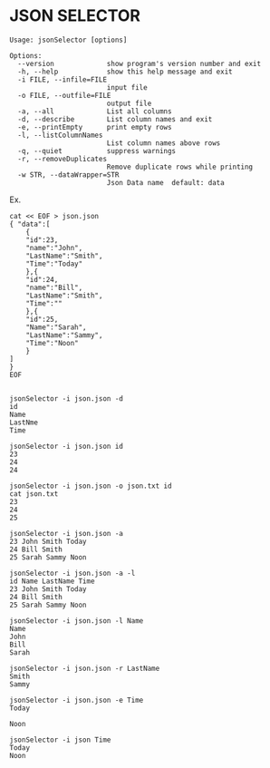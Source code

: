 # JSON SELECTOR


	Usage: jsonSelector [options]
	
	Options:
	  --version             show program's version number and exit
	  -h, --help            show this help message and exit
	  -i FILE, --infile=FILE
	                        input file
	  -o FILE, --outfile=FILE
	                        output file
	  -a, --all             List all columns
	  -d, --describe        List column names and exit
	  -e, --printEmpty      print empty rows
	  -l, --listColumnNames
	                        List column names above rows
	  -q, --quiet           suppress warnings
	  -r, --removeDuplicates
	                        Remove duplicate rows while printing
	  -w STR, --dataWrapper=STR
	                        Json Data name  default: data

Ex.
	
	cat << EOF > json.json
	{ "data":[
		{
		"id":23,
		"name":"John",
		"LastName":"Smith",
		"Time":"Today"
		},{
		"id":24,
		"name":"Bill",
		"LastName":"Smith",
		"Time":""
		},{
		"id":25,
		"Name":"Sarah",
		"LastName":"Sammy",
		"Time":"Noon"
		}
	]
	}
	EOF
	
	
	jsonSelector -i json.json -d
	id
	Name
	LastNme
	Time
	
	jsonSelector -i json.json id
	23
	24
	24
	
	jsonSelector -i json.json -o json.txt id
	cat json.txt
	23
	24
	25
	
	jsonSelector -i json.json -a
	23 John Smith Today
	24 Bill Smith
	25 Sarah Sammy Noon
	
	jsonSelector -i json.json -a -l
	id Name LastName Time
	23 John Smith Today
	24 Bill Smith
	25 Sarah Sammy Noon

	jsonSelector -i json.json -l Name
	Name
	John
	Bill
	Sarah
	
	jsonSelector -i json.json -r LastName
	Smith
	Sammy
	
	jsonSelector -i json.json -e Time
	Today
	
	Noon
	
	jsonSelector -i json Time
	Today
	Noon
	
	
